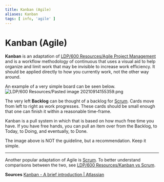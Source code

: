 ```yaml
---
title: Kanban (Agile)
aliases: Kanban
tags: [ info, 'agile' ]
---
```

# Kanban (Agile)
**Kanban** is an adaptation of [LDP/600 Resources/Agile Project Management](None) and is a workflow methodology of continuous that uses a visual aid to help organize and limit work that may be invisible to increase work efficiency. It should be applied directly to how you currently work, not the other way around.

An example of a very simple board can be seen below.
![LDP/600 Resources/Pasted image 20210914155359.png](None)

The very left **Backlog** can be thought of a backlog for [Scrum](None). Cards move from left to right as work progresses. These cards should be small enough that one can finish it within a reasonable time-frame.

Kanban is a pull system in which that is based on how much free time you have. If you have free hands, you can pull an item over from the Backlog, to Today, to Doing, and eventually, to Done.

The image above is NOT the guideline, but a recommendation. Keep it simple.

---

Another popular adaptation of Agile is [Scrum](None). To better understand comparisons between the two, see [LDP/600 Resources/Kanban vs Scrum](None).

**Sources**
[Kanban - A brief introduction | Atlassian](https://www.atlassian.com/agile/kanban)